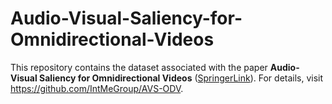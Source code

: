 # Audio-Visual-Saliency-for-Omnidirectional-Videos

This repository contains the dataset associated with the paper **Audio-Visual Saliency for Omnidirectional Videos** ([SpringerLink](https://link.springer.com)). For details, visit https://github.com/IntMeGroup/AVS-ODV.
